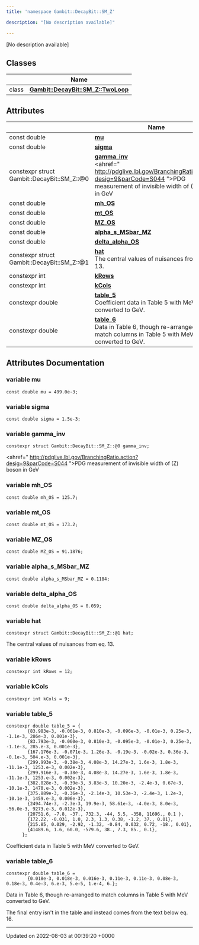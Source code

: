 ```yaml
---
title: 'namespace Gambit::DecayBit::SM_Z'

description: "[No description available]"

---
```







[No description available]

## Classes

|                | Name           |
| -------------- | -------------- |
| class | **[Gambit::DecayBit::SM_Z::TwoLoop](/documentation/code/main/classes/classgambit_1_1decaybit_1_1sm__z_1_1twoloop/)**  |

## Attributes

|                | Name           |
| -------------- | -------------- |
| const double | **[mu](/documentation/code/main/namespaces/namespacegambit_1_1decaybit_1_1sm__z/#variable-mu)**  |
| const double | **[sigma](/documentation/code/main/namespaces/namespacegambit_1_1decaybit_1_1sm__z/#variable-sigma)**  |
| constexpr struct Gambit::DecayBit::SM_Z::@0 | **[gamma_inv](/documentation/code/main/namespaces/namespacegambit_1_1decaybit_1_1sm__z/#variable-gamma-inv)** <br><ahref=" http://pdglive.lbl.gov/BranchingRatio.action?desig=9&parCode=S044 ">PDG measurement of invisible width of \(Z\) boson in GeV  |
| const double | **[mh_OS](/documentation/code/main/namespaces/namespacegambit_1_1decaybit_1_1sm__z/#variable-mh-os)**  |
| const double | **[mt_OS](/documentation/code/main/namespaces/namespacegambit_1_1decaybit_1_1sm__z/#variable-mt-os)**  |
| const double | **[MZ_OS](/documentation/code/main/namespaces/namespacegambit_1_1decaybit_1_1sm__z/#variable-mz-os)**  |
| const double | **[alpha_s_MSbar_MZ](/documentation/code/main/namespaces/namespacegambit_1_1decaybit_1_1sm__z/#variable-alpha-s-msbar-mz)**  |
| const double | **[delta_alpha_OS](/documentation/code/main/namespaces/namespacegambit_1_1decaybit_1_1sm__z/#variable-delta-alpha-os)**  |
| constexpr struct Gambit::DecayBit::SM_Z::@1 | **[hat](/documentation/code/main/namespaces/namespacegambit_1_1decaybit_1_1sm__z/#variable-hat)** <br>The central values of nuisances from eq. 13.  |
| constexpr int | **[kRows](/documentation/code/main/namespaces/namespacegambit_1_1decaybit_1_1sm__z/#variable-krows)**  |
| constexpr int | **[kCols](/documentation/code/main/namespaces/namespacegambit_1_1decaybit_1_1sm__z/#variable-kcols)**  |
| constexpr double | **[table_5](/documentation/code/main/namespaces/namespacegambit_1_1decaybit_1_1sm__z/#variable-table-5)** <br>Coefficient data in Table 5 with MeV converted to GeV.  |
| constexpr double | **[table_6](/documentation/code/main/namespaces/namespacegambit_1_1decaybit_1_1sm__z/#variable-table-6)** <br>Data in Table 6, though re-arranged to match columns in Table 5 with MeV converted to GeV.  |



## Attributes Documentation

### variable mu

```
const double mu = 499.0e-3;
```


### variable sigma

```
const double sigma = 1.5e-3;
```


### variable gamma_inv

```
constexpr struct Gambit::DecayBit::SM_Z::@0 gamma_inv;
```

<ahref=" http://pdglive.lbl.gov/BranchingRatio.action?desig=9&parCode=S044 ">PDG measurement of invisible width of \(Z\) boson in GeV 

### variable mh_OS

```
const double mh_OS = 125.7;
```


### variable mt_OS

```
const double mt_OS = 173.2;
```


### variable MZ_OS

```
const double MZ_OS = 91.1876;
```


### variable alpha_s_MSbar_MZ

```
const double alpha_s_MSbar_MZ = 0.1184;
```


### variable delta_alpha_OS

```
const double delta_alpha_OS = 0.059;
```


### variable hat

```
constexpr struct Gambit::DecayBit::SM_Z::@1 hat;
```

The central values of nuisances from eq. 13. 

### variable kRows

```
constexpr int kRows = 12;
```


### variable kCols

```
constexpr int kCols = 9;
```


### variable table_5

```
constexpr double table_5 = {
        {83.983e-3, -0.061e-3, 0.810e-3, -0.096e-3, -0.01e-3, 0.25e-3, -1.1e-3, 286e-3, 0.001e-3},
        {83.793e-3, -0.060e-3, 0.810e-3, -0.095e-3, -0.01e-3, 0.25e-3, -1.1e-3, 285.e-3, 0.001e-3},
        {167.176e-3, -0.071e-3, 1.26e-3, -0.19e-3, -0.02e-3, 0.36e-3, -0.1e-3, 504.e-3, 0.001e-3},
        {299.993e-3, -0.38e-3, 4.08e-3, 14.27e-3, 1.6e-3, 1.8e-3, -11.1e-3, 1253.e-3, 0.002e-3},
        {299.916e-3, -0.38e-3, 4.08e-3, 14.27e-3, 1.6e-3, 1.8e-3, -11.1e-3, 1253.e-3, 0.002e-3},
        {382.828e-3, -0.39e-3, 3.83e-3, 10.20e-3, -2.4e-3, 0.67e-3, -10.1e-3, 1470.e-3, 0.002e-3},
        {375.889e-3, -0.36e-3, -2.14e-3, 10.53e-3, -2.4e-3, 1.2e-3, -10.1e-3, 1459.e-3, 0.006e-3},
        {2494.74e-3, -2.3e-3, 19.9e-3, 58.61e-3, -4.0e-3, 8.0e-3, -56.0e-3, 9273.e-3, 0.012e-3},
        {20751.6, -7.8, -37., 732.3, -44, 5.5, -358, 11696., 0.1 },
        {172.22, -0.031, 1.0, 2.3, 1.3, 0.38, -1.2, 37., 0.01},
        {215.85, 0.029, -2.92, -1.32, -0.84, 0.032, 0.72, -18., 0.01},
        {41489.6, 1.6, 60.0, -579.6, 38., 7.3, 85., 0.1},
      };
```

Coefficient data in Table 5 with MeV converted to GeV. 

### variable table_6

```
constexpr double table_6 =
        {0.018e-3, 0.018e-3, 0.016e-3, 0.11e-3, 0.11e-3, 0.08e-3, 0.18e-3, 0.4e-3, 6.e-3, 5.e-5, 1.e-4, 6.};
```

Data in Table 6, though re-arranged to match columns in Table 5 with MeV converted to GeV. 

The final entry isn't in the table and instead comes from the text below eq. 16. 





-------------------------------

Updated on 2022-08-03 at 00:39:20 +0000
